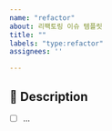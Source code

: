 ```yaml
---
name: "refactor"
about: 리팩토링 이슈 템플릿
title: ""
labels: "type:refactor"
assignees: ''

---
```


## 📌 Description

- [ ] ... 
